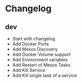 # Changelog

## dev

- Start with changelog
- Add Docker Ports
- Add Mesos Discovery
- Add Docker Volume support
- Add Environment variables
- Add Restart of Mesos Tasks
- Add Kill Service 
- Add Kill single task of a service



